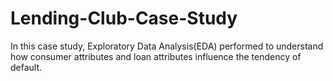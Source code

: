 # Lending-Club-Case-Study
In this case study, Exploratory Data Analysis(EDA) performed to understand how consumer attributes and loan attributes influence the tendency of default.

